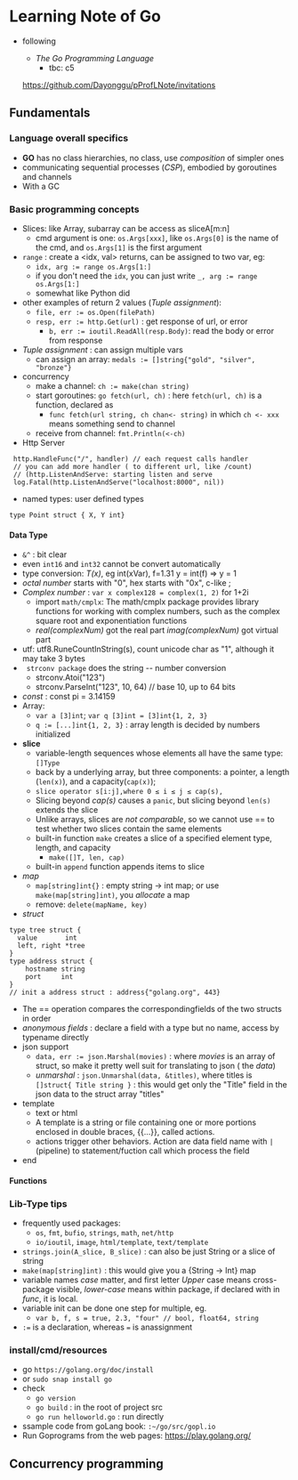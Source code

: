 # Learning Note of Go
* following
  * *The Go Programming Language*
    * tbc: c5

  https://github.com/Dayonggu/pProfLNote/invitations

## Fundamentals
### Language overall specifics
* **GO** has no class hierarchies, no class, use *composition* of simpler ones
* communicating sequential processes (*CSP*), embodied by goroutines and channels   
* With a GC

### Basic programming concepts
* Slices: like Array, subarray can be access as sliceA[m:n]
  * cmd argument is one: `os.Args[xxx]`, like `os.Args[0]` is the name of the cmd, and `os.Args[1]` is the first argument
* `range` : create a <idx, val> returns, can be assigned to two var, eg:
  * `idx, arg := range os.Args[1:]`
  * if you don't need the `idx`, you can just write `_, arg := range os.Args[1:]`
  * somewhat like Python did
* other examples of return 2 values (*Tuple assignment*):
  * `file, err := os.Open(filePath)`
  * `resp, err := http.Get(url)` : get response of url, or error
    * `b, err := ioutil.ReadAll(resp.Body)`: read the body or error from response
* *Tuple assignment* : can assign multiple vars
  * can assign an array: `medals := []string{"gold", "silver", "bronze"}`
* concurrency
  * make a channel: `ch := make(chan string)`
  * start goroutines: `go fetch(url, ch)` : here `fetch(url, ch)` is a function, declared as
    * `func fetch(url string, ch chan<- string)` in which `ch <- xxx` means something send to channel
  * receive from channel:  `fmt.Println(<-ch)`
* Http Server
~~~
 http.HandleFunc("/", handler) // each request calls handler
 // you can add more handler ( to different url, like /count)
 // (http.ListenAndServe: starting listen and serve
 log.Fatal(http.ListenAndServe("localhost:8000", nil))
~~~
* named types: user defined types
~~~
type Point struct { X, Y int}
~~~

#### Data Type
* `&^` : bit clear
* even `int16` and `int32` cannot be convert automatically
* type conversion: *T(x)*, eg int(xVar), f=1.31  y = int(f)  => y = 1
* *octal number* starts with "0", hex starts with "0x",  c-like ;
* *Complex number* : `var x complex128 = complex(1, 2)` for 1+2i
  * import `math/cmplx`: The math/cmplx package provides library functions for working with complex numbers, such as the complex square root and exponentiation functions
  * *real(complexNum)* got the real part *imag(complexNum)* got virtual part  
* utf: utf8.RuneCountInString(s), count unicode char as "1", although it may take 3 bytes
* ` strconv package` does the string -- number conversion
  * strconv.Atoi("123")
  * strconv.ParseInt("123", 10, 64) // base 10, up to 64 bits
* *const* : const pi = 3.14159
* Array:
  * `var a [3]int`; `var q [3]int = [3]int{1, 2, 3}`
  * `q := [...]int{1, 2, 3}` : array length is decided by numbers initialized
* **slice**
  * variable-length sequences whose elements all have the same type: `[]Type`
  * back by a underlying array, but three components: a pointer, a length (`len(x)`), and a capacity(`cap(x)`);
  * `slice operator s[i:j],where 0 ≤ i ≤ j ≤ cap(s),`
  * Slicing beyond *cap(s)* causes a `panic`, but slicing beyond `len(s)` extends the slice
  * Unlike arrays, slices are *not comparable*, so we cannot use == to test whether two slices contain the same elements
  * built-in function `make` creates a slice of a specified element type, length, and capacity
    * `make([]T, len, cap) `
  * built-in `append` function appends items to slice
* *map*
  * `map[string]int{}` : empty string -> int map;  or use  `make(map[string]int)`, you *allocate* a map
  * remove: `delete(mapName, key)`
* *struct*
~~~
type tree struct {    
  value       int    
  left, right *tree
}
type address struct {
    hostname string
    port     int
}
// init a address struct : address{"golang.org", 443}
~~~
  * The == operation compares the correspondingfields of the two structs in order
  * *anonymous fields* : declare a field with a type but no name, access by typename directly
* json support
  * `data, err := json.Marshal(movies)` : where *movies* is an array of struct, so make it pretty well suit for translating to json ( the *data*)
  * *unmarshal* : `json.Unmarshal(data, &titles)`, where titles is `[]struct{ Title string }` : this would get only the "Title" field in the json data to the struct array "titles"
* template
  * text or html
  * A template is a string or file containing one or more portions enclosed in double braces, {{...}}, called actions.
   * actions trigger other behaviors. Action are data field name with `|` (pipeline) to statement/fuction call which process the field
* end

#### Functions


### Lib-Type tips
* frequently used packages:
  * `os`, `fmt`, `bufio`, `strings`, `math`, `net/http`
  * `io/ioutil`, `image`, `html/template`, `text/template`
* `strings.join(A_slice, B_slice)` : can also be just String or a slice of string
* `make(map[string]int)` : this would give you a {String -> Int} map
* variable names *case* matter, and first letter *Upper* case means cross-package visible, *lower-case* means within package, if declared with in *func*, it is local.
* variable init can be done one step for multiple, eg.
  * `var b, f, s = true, 2.3, "four" // bool, float64, string`
* `:=` is a declaration, whereas `=` is anassignment

### install/cmd/resources
* go `https://golang.org/doc/install`
* or `sudo snap install go`
* check
  * `go version`
  * `go build` : in the root of project src
  * `go run helloworld.go` : run directly
* ssample code from goLang book: `:~/go/src/gopl.io`
* Run Goprograms from the web pages: https://play.golang.org/

## Concurrency programming
